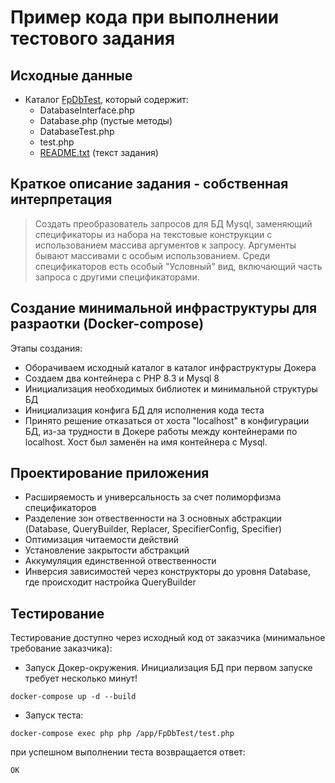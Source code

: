 # Пример кода при выполнении тестового задания

## Исходные данные
- Каталог [FpDbTest](FpDbTest), который содержит:
  - DatabaseInterface.php
  - Database.php (пустые методы)
  - DatabaseTest.php
  - test.php
  - [README.txt](FpDbTest/README.txt) (текст задания)

## Краткое описание задания - собственная интерпретация
> Создать преобразователь запросов для БД Mysql, заменяющий спецификаторы из набора на текстовые конструкции с использованием массива аргументов к запросу. Аргументы бывают массивами с особым использованием. Среди спецификаторов есть особый "Условный" вид, включающий часть запроса с другими спецификаторами.

## Создание минимальной инфраструктуры для разраотки (Docker-compose)
Этапы создания:
- Оборачиваем исходный каталог в каталог инфраструктуры Докера
- Создаем два контейнера с PHP 8.3 и Mysql 8
- Инициализация необходимых библиотек и минимальной структуры БД
- Инициализация конфига БД для исполнения кода теста
- Принято решение отказаться от хоста "localhost" в конфигурации БД, из-за трудности в Докере работы между контейнерами по localhost. Хост был заменён на имя контейнера с Mysql.

## Проектирование приложения
- Расширяемость и универсальность за счет полиморфизма спецификаторов
- Разделение зон отвественности на 3 основных абстракции (Database, QueryBuilder, Replacer, SpecifierConfig, Specifier)
- Оптимизация читаемости действий
- Установление закрытости абстракций
- Аккумуляция единственной отвественности
- Инверсия зависимостей через конструкторы до уровня Database, где происходит настройка QueryBuilder

## Тестирование
Тестирование доступно через исходный код от заказчика (минимальное требование заказчика):
- Запуск Докер-окружения. Инициализация БД при первом запуске требует несколько минут!
```
docker-compose up -d --build
```
- Запуск теста:
```
docker-compose exec php php /app/FpDbTest/test.php
```
при успешном выполнении теста возвращается ответ:
```
OK
```
